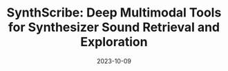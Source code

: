 ---
title: "SynthScribe: Deep Multimodal Tools for Synthesizer Sound Retrieval and
Exploration"
authors: "Stephen Brade, Bryan Wang, Mauricio Sousa, Gregory Lee Newsome, Sageev Oore, and Tovi Grossman"
collection: publications
permalink: /publication/SynthScribe
date: 2023-10-09
venue: 'NeurIPS Workshop for Creativity and Design'
paperurl: 'https://neuripscreativityworkshop.github.io/2023/papers/ml4cd2023_paper31.pdf'
citation: "Stephen Brade, Bryan Wang, Mauricio Sousa, Gregory Lee Newsome, Sageev Oore, and Tovi Grossman. 2023. SynthScribe: Deep Multimodal Tools for Synthesizer Sound Retrieval and Exploration"
---